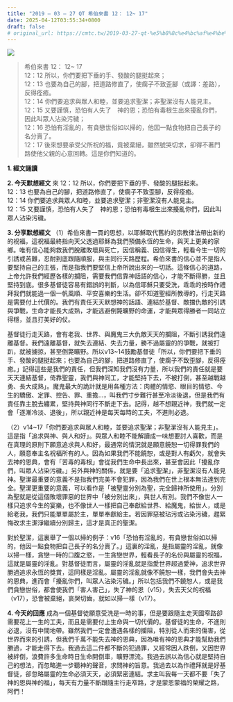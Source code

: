 ```yaml
---
title: "2019 – 03 – 27 QT 希伯來書 12： 12~ 17"
date: 2025-04-12T03:55:34+0800
draft: false
# original_url: https://cmtc.tw/2019-03-27-qt-%e5%b8%8c%e4%bc%af%e4%be%86%e6%9b%b8-12%ef%bc%9a-12-17
---
```


![](/images/qt.jpg)
> 希伯來書 12： 12~ 17  
> 12：12 所以，你們要把下垂的手、發酸的腿挺起來；  
> 12：13 也要為自己的腳，把道路修直了，使瘸子不致歪腳（或譯：差路），反得痊癒。  
> 12：14 你們要追求與眾人和睦，並要追求聖潔；非聖潔沒有人能見主。  
> 12：15 又要謹慎，恐怕有人失了　神的恩；恐怕有毒根生出來擾亂你們，因此叫眾人沾染污穢；  
> 12：16 恐怕有淫亂的，有貪戀世俗如以掃的，他因一點食物把自己長子的名分賣了。  
> 12：17 後來想要承受父所祝的福，竟被棄絕，雖然號哭切求，卻得不著門路使他父親的心意回轉。這是你們知道的。

**1. 經文誦讀**

**2.  今天默想經文**
來 12：12 所以，你們要把下垂的手、發酸的腿挺起來。  
12：13 也要為自己的腳，把道路修直了，使瘸子不致歪腳，反得痊癒。  
12：14 你們要追求與眾人和睦，並要追求聖潔；非聖潔沒有人能見主。  
12：15 又要謹慎，恐怕有人失了　神的恩；恐怕有毒根生出來擾亂你們，因此叫眾人沾染污穢。

**3. 分享默想經文**
（1）希伯來書一貫的思想，以耶穌取代舊約的宗教律法帶出新約的祝福，這祝福最終指向天父透過耶穌為我們預備永恆的生命，與天上更美的家鄉。唯有信心能夠救我們脫離敗壞與死亡，因信稱義、因信得生，輕看今生一切的引誘或苦難，忍耐到底跟隨順服，與主同行天路歷程。希伯來書的信心並不是指人要堅持自己的主張，而是指我們要堅信上帝所說出來的一切話。這條信心的道路，上帝允許我們經歷各樣的攔阻，需要我們信靠神話語的信心，才能不斷得勝，並且堅持到底。很多基督徒容易有錯誤的判斷，以為信耶穌只要受洗，乖乖的按時作禮拜我們就能過一個一帆風順、平安喜樂的生活。卻不知道聖經所教導的，行走天路是需要付上代價的。我們有責任天天默想神的話語、連結於基督、敵擋仇敵的引誘與爭戰，生命才能長大成熟，才能逃避倒斃曠野的命運，才能與眾得勝者一同站立得穩，並且打美好的仗。

基督徒行走天路，會有老我、世界、與魔鬼三大仇敵天天的攔阻，不斷引誘我們遠離基督。我們遠離基督，就失去連結、失去力量，勝不過屬靈的的爭戰，就被打趴，就被擄掠，甚至倒斃曠野。所以v13\~14鼓勵基督徒「所以，你們要把下垂的手、發酸的腿挺起來；也要為自己的腳，把道路修直了，使瘸子不致歪腳，反得痊癒。」記得這些是我們的責任，但我們深知我們沒有力量，所以我們的責任就是要天天連結基督，倚靠聖靈，我們與神同工，才能堅持下去，不被打倒，甚至越戰越勇、長大成熟」。魔鬼最大的詭計就是用各種方法：肉體的情慾、眼目的情慾、今生的驕傲、定罪、控告、罪、重擔…，叫我們寸步難行甚至冷淡後退，但是我們有責任靠主脫去纏累，堅持與神同行不斷走下去。記得，越不想親近神，我們就一定會「逐漸冷淡、退後」，所以親近神是每天每時的工夫，不進則必退。

（2）v14\~17「你們要追求與眾人和睦，並要追求聖潔；非聖潔沒有人能見主」。這是指「追求與神、與人和好」。與眾人和睦不能解讀成一味想要討人喜歡，而是在真理的原則下願意追求與人和好，最通常的情況就是願意饒恕一切得罪我們的人，願意奉主名祝福所有的人。因為如果我們不能饒恕，或是對人有虧欠，就會失去神的恩典，會有「苦毒的毒根」會從我們生命中長出來，甚至會因此「擾亂你們，叫眾人沾染污穢。」另外與神的關係，就是要「追求聖潔」，非聖潔沒有人能見神。聖潔最重要的意義不是指我們完美不會犯罪，因為我們在世上根本無法達到完全。聖潔更重要的意義，可以看作是「被聖靈分別為聖，完全歸神所使用」。分別為聖就是從這個敗壞罪惡的世界中「被分別出來」，與世人有別。我們不像世人一樣只追求今生的宴樂，也不像世人一樣把自己奉獻給世界、給魔鬼，給世人，或是給老我，我們只能單單屬於主，單單奉獻給主。若因罪惡被玷污或沾染污穢，趕緊悔改求主潔淨繼續分別歸主，這才是真正的聖潔。

對於聖潔，這裏舉了一個以掃的例子：v16「恐怕有淫亂的，有貪戀世俗如以掃的，他因一點食物把自己長子的名分賣了。」這裏的淫亂，是指屬靈的淫亂，就像以掃一樣，貪戀一時的口腹之慾，一生貪戀世界，輕看長子的名份與屬靈的祝福，這就是屬靈的淫亂。對基督徒而言，屬靈的淫亂就是指愛世界超過愛神，追求世界勝過追求永恆的獎賞，這同樣是淫亂。屬靈的淫亂就像不饒恕一樣，我們會失去神的恩典，進而會「擾亂你們，叫眾人沾染污穢。」所以包括我們不饒恕人，或是我們貪戀世俗，都會使我們「害人害己」，失了神的恩（v15），失去天父的祝福（v17），恐會被棄絕，哀哭切齒，就如以掃一樣（v17）。

**4. 今天的回應**
成為一個基督徒願意受洗是一時的事，但是要跟隨主走天國窄路卻需要花上一生的工夫，而且是需要付上生命與一切代價的。基督徒的生命，不進則必退，沒有中間地帶。雖然我們一定會遭遇各樣的攔阻，特別從人而來的傷害，從世界而來的引誘，但我們千萬不能失去神的恩典，因為唯有神的恩典才能幫助我們勝過，才能走得下去。我過去這二件都不斷的犯過罪，又經常因人跌倒，又因世界被絆倒，浪費許多生命時日生命開倒車，曠野漂流。我過去誤以為信心就是堅持自己的想法，而忽略進一步聽神的聲音，求問神的旨意。我過去以為作禮拜就是好基督徒，卻忽略屬靈的生命必須天天，必須緊密連結。求主叫我每一天都不要「失了神的恩與神的福」，每天有力量不斷跟隨主行走窄路，才是蒙恩蒙福的榮耀之路，阿們！
